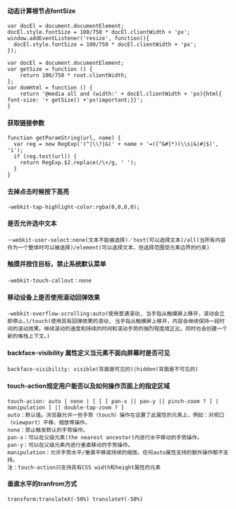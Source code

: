 #### 动态计算根节点fontSize
    var docEl = document.documentElement;
    docEl.style.fontSize = 100/750 * docEl.clientWidth + 'px';
    window.addEventListener('resize', function(){
      docEl.style.fontSize = 100/750 * docEl.clientWidth + 'px';
    });
    
    var docEl = document.documentElement;
    var getSize = function () {
        return 100/750 * root.clientWidth;
    };
    var domHtml = function () {
        return '@media all and (width:' + docEl.clientWidth + 'px){html{ font-size: '+ getSize() +'px!important;}}';
    }  
#### 获取链接参数
    function getParamString(url, name) {
      var reg = new RegExp('(^|\\?|&)' + name + '=([^&#]*)(\\s|&|#|$)', 'i');
      if (reg.test(url)) {
        return RegExp.$2.replace(/\+/g, ' ');
      }
    } 
#### 去掉点击时候按下高亮
    -webkit-tap-highlight-color:rgba(0,0,0,0);
#### 是否允许选中文本
    －webkit-user-select:none(文本不能被选择)／text(可以选择文本)/all(当所有内容作为一个整体时可以被选择)/element(可以选择文本，但选择范围受元素边界的约束)
#### 触摸并按住目标，禁止系统默认菜单
    -webkit-touch-callout：none
#### 移动设备上是否使用滚动回弹效果
    -webkit-overflow-scrolling:auto(使用普通滚动, 当手指从触摸屏上移开，滚动会立即停止。)/touch(使用具有回弹效果的滚动, 当手指从触摸屏上移开，内容会继续保持一段时间的滚动效果。继续滚动的速度和持续的时间和滚动手势的强烈程度成正比。同时也会创建一个新的堆栈上下文。)
#### backface-visibility 属性定义当元素不面向屏幕时是否可见
    backface-visibility: visible(背面是可见的)|hidden(背面是不可见的)
#### touch-action规定用户能否以及如何操作页面上的指定区域
    touch-acion: auto | none | [ [ [ pan-x || pan-y || pinch-zoom ? ] | manipulation ] || double-tap-zoom ? ]
    auto：默认值。浏览器允许一些手势（touch）操作在设置了此属性的元素上，例如：对视口（viewport）平移、缩放等操作。
    none：禁止触发默认的手势操作。
    pan-x：可以在父级元素(the nearest ancestor)内进行水平移动的手势操作。
    pan-y：可以在父级元素内进行垂直移动的手势操作。
    manipulation：允许手势水平/垂直平移或持续的缩放。任何auto属性支持的额外操作都不支持。
    注：touch-action只支持具有CSS width和height属性的元素
#### 垂直水平的tranfrom方式
    transform:translateX(-50%) translateY(-50%)
